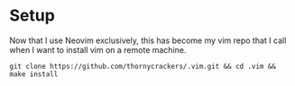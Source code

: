 # Setup
Now that I use Neovim exclusively, this has become my vim repo that I call when I want to install vim on a remote machine.
```
git clone https://github.com/thornycrackers/.vim.git && cd .vim && make install
```

